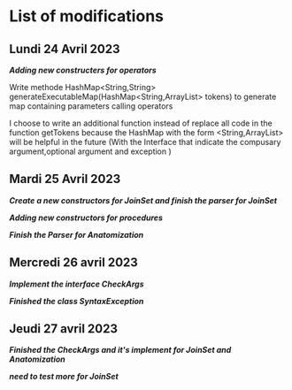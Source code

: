 # List of modifications

## Lundi 24 Avril 2023

***Adding new constructers for operators***

Write methode HashMap<String,String> generateExecutableMap(HashMap<String,ArrayList<String>> tokens) to generate map containing parameters calling operators

I choose to write an additional function instead of replace all code in the function getTokens because the HashMap with the form <String,ArrayList<String>> will be helpful in the future (With the Interface that indicate the compusary argument,optional argument and exception )

## Mardi 25 Avril 2023

***Create a new constructors for JoinSet and finish the parser for JoinSet***

***Adding new constructors for procedures***

***Finish the Parser for Anatomization***

## Mercredi 26 avril 2023

***Implement the interface CheckArgs***

***Finished the class SyntaxException***

## Jeudi 27 avril 2023

***Finished the CheckArgs and it's implement for JoinSet and Anatomization***

***need to test more for JoinSet***

